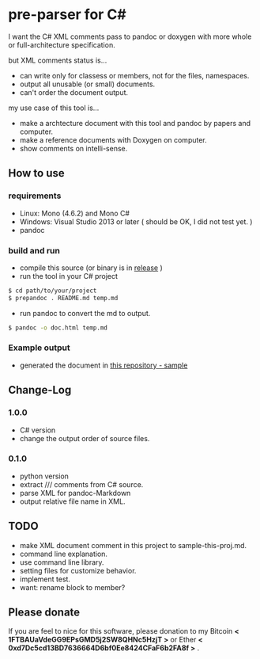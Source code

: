 pre-parser for C#
=====
I want the C# XML comments pass to pandoc or doxygen
with more whole or full-architecture specification.

but XML comments status is...

- can write only for classess or members, not for the files, namespaces.
- output all unusable (or small) documents.
- can't order the document output.

my use case of this tool is...

- make a archtecture document with this tool and pandoc by papers and computer.
- make a reference documents with Doxygen on computer.
- show comments on intelli-sense.


How to use
---

### requirements

- Linux: Mono (4.6.2) and Mono C#
- Windows: Visual Studio 2013 or later ( should be OK, I did not test yet. )
- pandoc


### build and run

- compile this source (or binary is in [release](release) )
- run the tool in your C# project

```bash
$ cd path/to/your/project
$ prepandoc . README.md temp.md
```

- run pandoc to convert the md to output.

```bash
$ pandoc -o doc.html temp.md
```

### Example output

- generated the document in [this repository - sample](sample-this-proj.md)


Change-Log
---

### 1.0.0
- C# version
- change the output order of source files.

### 0.1.0
- python version
- extract /// comments from C# source.
- parse XML for pandoc-Markdown
- output relative file name in XML.


TODO
---
- make XML document comment in this project to sample-this-proj.md.
- command line explanation.
- use command line library.
- setting files for customize behavior.
- implement test.
- want: rename block to member?


Please donate
---
If you are feel to nice for this software,
please donation to my
Bitcoin **< 1FTBAUaVdeGG9EPsGMD5j2SW8QHNc5HzjT >**
or Ether **< 0xd7Dc5cd13BD7636664D6bf0Ee8424CFaF6b2FA8f >** .

<!--
 vi: ft=markdown
 -->

